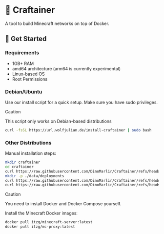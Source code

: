 # 🐳 Craftainer
A tool to build Minecraft networks on top of Docker.

## 🚀 Get Started

### Requirements
- 1GB+ RAM
- amd64 architecture (arm64 is currently experimental)
- Linux-based OS
- Root Permissions

### Debian/Ubuntu
Use our install script for a quick setup. Make sure you have sudo privileges.

> [!CAUTION]
> This script only works on Debian-based distributions
```sh
curl -fsSL https://url.wolfjulian.de/install-craftainer | sudo bash
```

### Other Distributions

Manual installation steps:
```sh
mkdir craftainer
cd craftainer
curl https://raw.githubusercontent.com/DinoMarlir/Craftainer/refs/heads/master/docker-compose.yaml -o docker-compose.yaml
mkdir -p ./data/deployments
curl https://raw.githubusercontent.com/DinoMarlir/Craftainer/refs/heads/master/examples/proxy.json -o ./data/deployments/proxy.json
curl https://raw.githubusercontent.com/DinoMarlir/Craftainer/refs/heads/master/examples/lobby.json -o ./data/deployments/lobby.json
```
> [!CAUTION]
> You need to install Docker and Docker Compose yourself.

Install the Minecraft Docker images:
```sh
docker pull itzg/minecraft-server:latest
docker pull itzg/mc-proxy:latest
```
